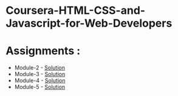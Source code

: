 # Coursera-HTML-CSS-and-Javascript-for-Web-Developers

# Assignments :

* Module-2 - [Solution](https://nightsailor.github.io/Coursera-HTML-CSS-and-Javascript-for-Web-Developers/Assignments/module-2/index.html)
* Module-3 - [Solution](https://nightsailor.github.io/Coursera-HTML-CSS-and-Javascript-for-Web-Developers/Assignments/module-3/index.html)
* Module-4 - [Solution](https://nightsailor.github.io/Coursera-HTML-CSS-and-Javascript-for-Web-Developers/Assignments/module-4/index.html)
* Module-5 - [Solution](https://nightsailor.github.io/Coursera-HTML-CSS-and-Javascript-for-Web-Developers/Assignments/module-5/index.html)
